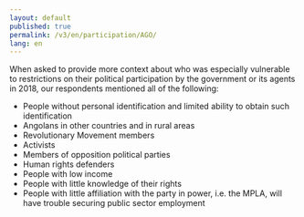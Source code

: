 ```yaml
---
layout: default
published: true
permalink: /v3/en/participation/AGO/
lang: en
---
```


When asked to provide more context about who was especially vulnerable to restrictions on their political participation by the government or its agents in 2018, our respondents mentioned all of the following:
-	People without personal identification and limited ability to obtain such identification
-	Angolans in other countries and in rural areas
-	Revolutionary Movement members
-	Activists
-	Members of opposition political parties
-	Human rights defenders
-	People with low income
-	People with little knowledge of their rights
-	People with little affiliation with the party in power, i.e. the MPLA, will have trouble securing public sector employment

